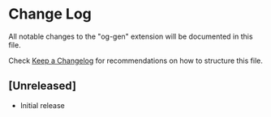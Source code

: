 # Change Log

All notable changes to the "og-gen" extension will be documented in this file.

Check [Keep a Changelog](http://keepachangelog.com/) for recommendations on how to structure this file.

## [Unreleased]

- Initial release